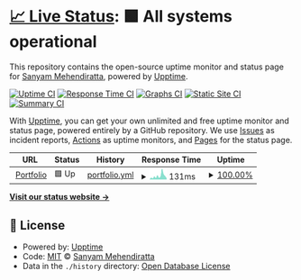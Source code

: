 # [📈 Live Status](https://Sanyam2000-dot.github.io/hey-upptime): <!--live status--> **🟩 All systems operational**

This repository contains the open-source uptime monitor and status page for [Sanyam Mehendiratta](https://sanyam-portfolio.netlify.app/), powered by [Upptime](https://github.com/upptime/upptime).

[![Uptime CI](https://github.com/Sanyam2000-dot/hey-upptime/workflows/Uptime%20CI/badge.svg)](https://github.com/Sanyam2000-dot/hey-upptime/actions?query=workflow%3A%22Uptime+CI%22)
[![Response Time CI](https://github.com/Sanyam2000-dot/hey-upptime/workflows/Response%20Time%20CI/badge.svg)](https://github.com/Sanyam2000-dot/hey-upptime/actions?query=workflow%3A%22Response+Time+CI%22)
[![Graphs CI](https://github.com/Sanyam2000-dot/hey-upptime/workflows/Graphs%20CI/badge.svg)](https://github.com/Sanyam2000-dot/hey-upptime/actions?query=workflow%3A%22Graphs+CI%22)
[![Static Site CI](https://github.com/Sanyam2000-dot/hey-upptime/workflows/Static%20Site%20CI/badge.svg)](https://github.com/Sanyam2000-dot/hey-upptime/actions?query=workflow%3A%22Static+Site+CI%22)
[![Summary CI](https://github.com/Sanyam2000-dot/hey-upptime/workflows/Summary%20CI/badge.svg)](https://github.com/Sanyam2000-dot/hey-upptime/actions?query=workflow%3A%22Summary+CI%22)

With [Upptime](https://upptime.js.org), you can get your own unlimited and free uptime monitor and status page, powered entirely by a GitHub repository. We use [Issues](https://github.com/Sanyam2000-dot/hey-upptime/issues) as incident reports, [Actions](https://github.com/Sanyam2000-dot/hey-upptime/actions) as uptime monitors, and [Pages](https://Sanyam2000-dot.github.io/hey-upptime) for the status page.

<!--start: status pages-->
<!-- This summary is generated by Upptime (https://github.com/upptime/upptime) -->
<!-- Do not edit this manually, your changes will be overwritten -->
<!-- prettier-ignore -->
| URL | Status | History | Response Time | Uptime |
| --- | ------ | ------- | ------------- | ------ |
| <img alt="" src="https://icons.duckduckgo.com/ip3/sanyam-portfolio.netlify.app.ico" height="13"> [Portfolio](https://sanyam-portfolio.netlify.app/) | 🟩 Up | [portfolio.yml](https://github.com/Sanyam2000-dot/hey-upptime/commits/HEAD/history/portfolio.yml) | <details><summary><img alt="Response time graph" src="./graphs/portfolio/response-time-week.png" height="20"> 131ms</summary><br><a href="https://Sanyam2000-dot.github.io/hey-upptime/history/portfolio"><img alt="Response time 155" src="https://img.shields.io/endpoint?url=https%3A%2F%2Fraw.githubusercontent.com%2FSanyam2000-dot%2Fhey-upptime%2FHEAD%2Fapi%2Fportfolio%2Fresponse-time.json"></a><br><a href="https://Sanyam2000-dot.github.io/hey-upptime/history/portfolio"><img alt="24-hour response time 131" src="https://img.shields.io/endpoint?url=https%3A%2F%2Fraw.githubusercontent.com%2FSanyam2000-dot%2Fhey-upptime%2FHEAD%2Fapi%2Fportfolio%2Fresponse-time-day.json"></a><br><a href="https://Sanyam2000-dot.github.io/hey-upptime/history/portfolio"><img alt="7-day response time 131" src="https://img.shields.io/endpoint?url=https%3A%2F%2Fraw.githubusercontent.com%2FSanyam2000-dot%2Fhey-upptime%2FHEAD%2Fapi%2Fportfolio%2Fresponse-time-week.json"></a><br><a href="https://Sanyam2000-dot.github.io/hey-upptime/history/portfolio"><img alt="30-day response time 176" src="https://img.shields.io/endpoint?url=https%3A%2F%2Fraw.githubusercontent.com%2FSanyam2000-dot%2Fhey-upptime%2FHEAD%2Fapi%2Fportfolio%2Fresponse-time-month.json"></a><br><a href="https://Sanyam2000-dot.github.io/hey-upptime/history/portfolio"><img alt="1-year response time 117" src="https://img.shields.io/endpoint?url=https%3A%2F%2Fraw.githubusercontent.com%2FSanyam2000-dot%2Fhey-upptime%2FHEAD%2Fapi%2Fportfolio%2Fresponse-time-year.json"></a></details> | <details><summary><a href="https://Sanyam2000-dot.github.io/hey-upptime/history/portfolio">100.00%</a></summary><a href="https://Sanyam2000-dot.github.io/hey-upptime/history/portfolio"><img alt="All-time uptime 99.99%" src="https://img.shields.io/endpoint?url=https%3A%2F%2Fraw.githubusercontent.com%2FSanyam2000-dot%2Fhey-upptime%2FHEAD%2Fapi%2Fportfolio%2Fuptime.json"></a><br><a href="https://Sanyam2000-dot.github.io/hey-upptime/history/portfolio"><img alt="24-hour uptime 100.00%" src="https://img.shields.io/endpoint?url=https%3A%2F%2Fraw.githubusercontent.com%2FSanyam2000-dot%2Fhey-upptime%2FHEAD%2Fapi%2Fportfolio%2Fuptime-day.json"></a><br><a href="https://Sanyam2000-dot.github.io/hey-upptime/history/portfolio"><img alt="7-day uptime 100.00%" src="https://img.shields.io/endpoint?url=https%3A%2F%2Fraw.githubusercontent.com%2FSanyam2000-dot%2Fhey-upptime%2FHEAD%2Fapi%2Fportfolio%2Fuptime-week.json"></a><br><a href="https://Sanyam2000-dot.github.io/hey-upptime/history/portfolio"><img alt="30-day uptime 100.00%" src="https://img.shields.io/endpoint?url=https%3A%2F%2Fraw.githubusercontent.com%2FSanyam2000-dot%2Fhey-upptime%2FHEAD%2Fapi%2Fportfolio%2Fuptime-month.json"></a><br><a href="https://Sanyam2000-dot.github.io/hey-upptime/history/portfolio"><img alt="1-year uptime 100.00%" src="https://img.shields.io/endpoint?url=https%3A%2F%2Fraw.githubusercontent.com%2FSanyam2000-dot%2Fhey-upptime%2FHEAD%2Fapi%2Fportfolio%2Fuptime-year.json"></a></details>

<!--end: status pages-->

[**Visit our status website →**](https://Sanyam2000-dot.github.io/hey-upptime)

## 📄 License

- Powered by: [Upptime](https://github.com/upptime/upptime)
- Code: [MIT](./LICENSE) © [Sanyam Mehendiratta](https://sanyam-portfolio.netlify.app/)
- Data in the `./history` directory: [Open Database License](https://opendatacommons.org/licenses/odbl/1-0/)
